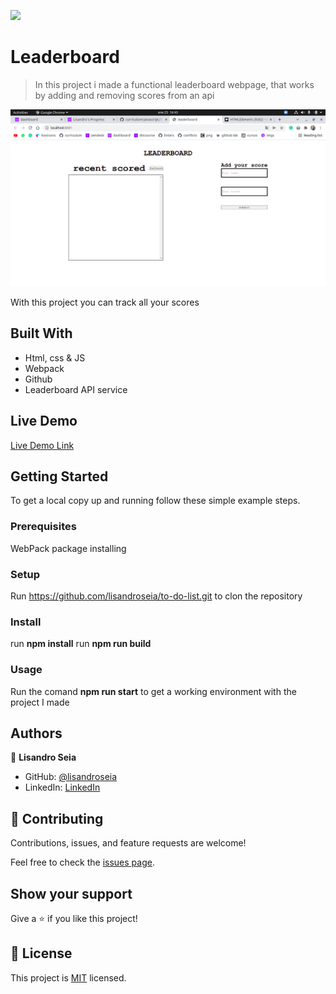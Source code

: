 ![](https://img.shields.io/badge/Microverse-blueviolet)

# Leaderboard

> In this project i made a functional leaderboard webpage, that works by adding and removing scores from an api

![screenshot](./app_screenshot.png)

With  this project you can track all your scores

## Built With

- Html, css & JS
- Webpack
- Github
- Leaderboard API service

## Live Demo

[Live Demo Link](https://lisandroseia.github.io/Leaderboard/)


## Getting Started

To get a local copy up and running follow these simple example steps.

### Prerequisites
WebPack package installing

### Setup
Run https://github.com/lisandroseia/to-do-list.git to clon the repository

### Install
run **npm install**
run **npm run build**

### Usage
Run the comand **npm run start** to get a working environment with the project I made

## Authors

👤 **Lisandro Seia**

- GitHub: [@lisandroseia](https://github.com/lisandroseia)
- LinkedIn: [LinkedIn](https://www.linkedin.com/in/lisandro-seia-295120225/)

## 🤝 Contributing

Contributions, issues, and feature requests are welcome!

Feel free to check the [issues page](https://github.com/lisandroseia/Leaderboard/issues).

## Show your support

Give a ⭐️ if you like this project!


## 📝 License

This project is [MIT](./MIT.md) licensed.
